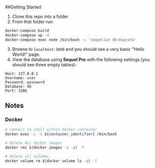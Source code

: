 

##Getting Started

1. Clone this repo into a folder
2. From that folder run: 
```sh
docker-compose build
docker-compose up -d
docker-compose exec node /bin/bash -c 'sequelize db:migrate'
```
3. Browse to `localhost:3000` and you should see a very basic "Hello World!" page.
4. View the database using **Sequel Pro** with the following settings (you should see three empty tables):
```
Host: 127.0.0.1
Username: user
Password: password
Database: db
Port: 3306
```

## Notes

### Docker

```sh
# connect to shell within docker container
docker exec -i -t ${container_identifier} /bin/bash

# delete ALL docker images
docker rmi $(docker images -a -q) -f

# delete all volumes
docker volume rm $(docker volume ls -q) -f
```
